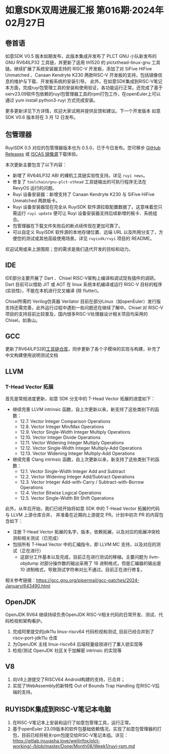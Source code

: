 # 如意SDK双周进展汇报  第016期·2024年02月27日

## 卷首语

如意SDK V0.5 版本如期发布，此版本集成并发布了 PLCT GNU 小队新发布的 GNU RV64ILP32 工具链，并更新了适用 th1520 的 plctxthead-linux-gnu 工具链。继续扩展了系统安装器支持的 RISC-V 开发板，添加了对 SiFive HiFive Unmatched 、Canaan Kendryte K230  两款RISC-V 开发板的支持，包括镜像信息的维护与下载、开发板系统的安装引导。
此外，在如意SDK集成到RISC-V笔记本方面，完成ruyi包管理工具的安装和使用验证，各功能运行正常。还完成了基于oerv23.09软件包依赖的ruyi包管理器工具的rpm打包工作，在openEuler上可以通过 yum install python3-ruyi 方式完成安装。

更多更新详见下方详情，欢迎大家试用并提供反馈和建议。下一个开发版本 如意SDK V0.6 版本将在 3 月 12 日发布。

## 包管理器

RuyiSDK 0.5 对应的包管理器版本也为 0.5.0，已于今日发布。您可移步
[GitHub Releases][GitHub Releases] 或 [ISCAS 镜像源][iscas]下载体验。

[GitHub Releases]: https://github.com/ruyisdk/ruyi/releases/tag/0.5.0
[iscas]: https://mirror.iscas.ac.cn/ruyisdk/ruyi/releases/0.5.0/

本次更新主要包含了以下内容：

* 新增了 RV64ILP32 ABI 的裸机工具链实验性支持。详见 `ruyi news`。
* 修复了 `toolchain/gnu-plct-xthead` 工具链输出的可执行程序无法在 RevyOS 运行的问题。
* Ruyi 设备安装器：新增支持了 Canaan Kendryte K230 与 SiFive HiFive Unmatched 两款板卡。
* Ruyi 设备安装器现在完全从 RuyiSDK 软件源拉取配置数据了。这意味着您只需运行
  `ruyi update` 便可让 Ruyi 设备安装器支持后续新增的板卡、系统组合。
* 包管理器在下载文件失败后的断点续传现在更加可靠了。
* 可以自定义 RuyiSDK 软件源的本地存储位置、远端 URL 以及所用分支了，方便您的测试或其他高级使用场景。详见 `ruyisdk/ruyi` 项目的 README。

欢迎试用或来上游围观；您的需求是我们迭代开发的目标和动力。

## IDE

IDE部分主要开展了 Dart 、Chisel RISC-V架构上编译和调试现有插件的调研。Dart 目前可以借助 JIT 或 AOT 在 linux 系统本机编译或运行 RISC-V 目标的程序 (实验性)，不能在本机进行交叉编译 (除 flutter)。

Chisel所需的 Verilog仿真器 Verilator 目前在部分Linux（如openEuler）发行版支持还需完善，此外运行过程中遇到一些问题还在继续了解中。Chisel 对 RISC-V 项目的支持目前比较普及，国内很多RISC-V处理器设计相关项目均采用的Chisel，如香山。

## GCC

更新了RV64ILP32的[工具链仓库](https://github.com/ruyisdk/riscv-gnu-toolchain-rv64ilp32)，同步更新了各个子模块的实现与构建，补充了中文构建使用说明测试文档

## LLVM

### T-Head Vector 拓展

首先是常规进度更新，如意 SDK 分支中的 T-Head Vector 拓展的进度如下：

- 继续完善 LLVM intrinsic 函数，自上次更新以来，新支持了这些类别下的函数：
  - 12.7. Vector Integer Comparison Operations
  - 12.8. Vector Integer Min/Max Operations
  - 12.9. Vector Single-Width Integer Multiply Operations
  - 12.10. Vector Integer Divide Operations
  - 12.11. Vector Widening Integer Multiply Operations
  - 12.12. Vector Single-Width Integer Multiply-Add Operations
  - 12.13. Vector Widening Integer Multiply-Add Operations
- 继续完善 Clang intrinsic 函数，自上次更新以来，新支持了这些类别下的函数：
  - 12.1. Vector Single-Width Integer Add and Subtract
  - 12.2. Vector Widening Integer Add/Subtract Operations
  - 12.3. Vector Integer Add-with-Carry / Subtract-with-Borrow Operations
  - 12.4. Vector Bitwise Logical Operations
  - 12.5. Vector Single-Width Bit Shift Operations

此外，从年后开始，我们已经开始将如意 SDK 中的 T-Head Vector 拓展的代码与 LLVM 上游仓库合并，
并准备在近期向上游提交 PR。计划中初次 PR 的内容包含如下：

- 注册 T-Head Vector 拓展的名字，版本，依赖拓展，以及对应的拓展冲突检测和相关测试（已完成）
- 包括所有 T-Head Vector 中的汇编指令，即 LLVM MC 支持，以及对应的测试（正在进行）
  - 这部分工作基本以及完成，目前正在进行测试的移植。主要问题为 llvm-objdump 对部分操作数的输出采用了 16 进制格式，但是汇编器的输出是 10 进制格式，导致测试字符串对比不通过。目前正在进行修复。

相关参考链接：https://gcc.gnu.org/pipermail/gcc-patches/2024-January/643490.html

## OpenJDK

OpenJDK RV64 继续持续负责OpenJDK RISC-V相关代码的日常开发、测试、代码检视和架构看护。

1. 完成阿里提交的jdk11u linux-riscv64 代码检视和测试, 目前已经合并到了 riscv-port-jdk11u 仓库
2. 为OpenJDK 主线 linux-riscv64 后端轻量级锁进行了重入锁实现等
3. 检视/测试 OpenJDK 社区关于加解密 intrinsic 的实现等

## V8

1. 向V8上游提交了RISCV64 Android构建的支持，已合并；
2. 实现了WebAssembly的新特性 Out of Bounds Trap Handling 在RISC-V后端的支持。

## RUYISDK集成到RISC-V笔记本电脑
1. 在RISC-V笔记本上安装和运行了如意包管理工具，运行正常。
2. 基于openEuler 23.09版本的软件包基础依赖情况，实现了如意包管理器的打包，目前已经将相关rpm包提交给RISC-V笔记本组。详见：https://gitlab.inuyasha.love/weilinfox/plct-working/-/blob/master/Done/Month08/Week1/ruyi-rpm.md 